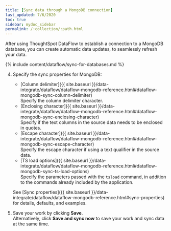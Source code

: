 ```yaml
---
title: [Sync data through a MongoDB connection]
last_updated: 7/6/2020
toc: true
sidebar: mydoc_sidebar
permalink: /:collection/:path.html
---
```

After using ThoughtSpot DataFlow to establish a connection to a MongoDB database, you can create automatic data updates, to seamlessly refresh your data.

{% include content/dataflow/sync-for-databases.md %}

4. Specify the sync properties for MongoDB:

   <!--![Enter connection details]({{ site.baseurl }}/images/dataflow-mongodb-sync.png "Enter connection details")-->

   * [Column delimiter]({{ site.baseurl }}/data-integrate/dataflow/dataflow-mongodb-reference.html#dataflow-mongodb-sync-column-delimiter)<br/>Specify the column delimiter character.
   * [Enclosing character]({{ site.baseurl }}/data-integrate/dataflow/dataflow-mongodb-reference.html#dataflow-mongodb-sync-enclosing-character)<br/>Specify if the text columns in the source data needs to be enclosed in quotes.
   * [Escape character]({{ site.baseurl }}/data-integrate/dataflow/dataflow-mongodb-reference.html#dataflow-mongodb-sync-escape-character)<br/>Specify the escape character if using a text qualifier in the source data.
   * [TS load options]({{ site.baseurl }}/data-integrate/dataflow/dataflow-mongodb-reference.html#dataflow-mongodb-sync-ts-load-options)<br/>Specify the parameters passed with the <code>tsload</code> command, in addition to the commands already included by the application.

   See [Sync properties]({{ site.baseurl }}/data-integrate/dataflow/dataflow-mongodb-reference.html#sync-properties) for details, defaults, and examples.

5. Save your work by clicking **Save**.<br/>Alternatively, click **Save and sync now** to save your work and sync data at the same time.
